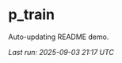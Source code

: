 # p_train

Auto-updating README demo.

<!--START_SECTION:status-->
_Last run: 2025-09-03 21:17 UTC_
<!--END_SECTION:status-->

















































































































































































































































































































































